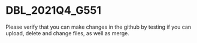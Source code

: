 # DBL_2021Q4_G551

Please verify that you can make changes in the github by testing if you can upload, delete and change files, as well as merge.
